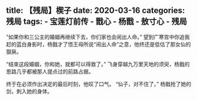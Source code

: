 title:	【残局】楔子
date:	2020-03-16
categories: 残局
tags:
	- 宝莲灯前传
	- 戬心
	- 杨戬
	- 敖寸心
	- 残局
---

“如果你和三公主的婚姻再继续下去，你们家也会闹出人命。”
望到广寒宫中你追我赶的蓝白身影时，杨戬才了悟王母所说“闹出人命”之意，他终还是低估了那女仙的狠戾。

“结束这段婚姻，你和她，就都可以得救了。”
飞身穿越九万里天地的须臾，杨戬的思路几乎都被那人提点过的前路占据。

终于在必须作出决定的最后时刻，他叹了口气。
“仙子，对不住了。”
杨戬抢了她的剑，刺入她的身体。